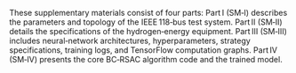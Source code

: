 These supplementary materials consist of four parts:
Part I (SM‑I) describes the parameters and topology of the IEEE 118‑bus test system.
Part II (SM‑II) details the specifications of the hydrogen‑energy equipment.
Part III (SM‑III) includes neural‑network architectures, hyperparameters, strategy specifications, training logs, and TensorFlow computation graphs.
Part IV (SM‑IV) presents the core BC‑RSAC algorithm code and the trained model.
